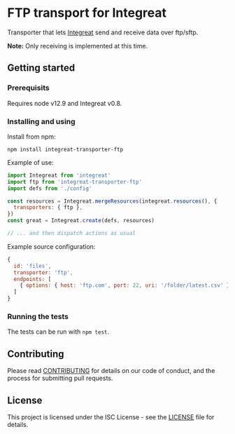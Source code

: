 # FTP transport for Integreat

Transporter that lets
[Integreat](https://github.com/integreat-io/integreat) send and receive data
over ftp/sftp.

**Note:** Only receiving is implemented at this time.

## Getting started

### Prerequisits

Requires node v12.9 and Integreat v0.8.

### Installing and using

Install from npm:

```
npm install integreat-transporter-ftp
```

Example of use:

```javascript
import Integreat from 'integreat'
import ftp from 'integreat-transporter-ftp'
import defs from './config'

const resources = Integreat.mergeResources(integreat.resources(), {
  transporters: { ftp },
})
const great = Integreat.create(defs, resources)

// ... and then dispatch actions as usual
```

Example source configuration:

```javascript
{
  id: 'files',
  transporter: 'ftp',
  endpoints: [
    { options: { host: 'ftp.com', port: 22, uri: '/folder/latest.csv' } }
  ]
}
```

### Running the tests

The tests can be run with `npm test`.

## Contributing

Please read
[CONTRIBUTING](https://github.com/integreat-io/integreat-transporter-ftp/blob/master/CONTRIBUTING.md)
for details on our code of conduct, and the process for submitting pull
requests.

## License

This project is licensed under the ISC License - see the
[LICENSE](https://github.com/integreat-io/integreat-transporter-ftp/blob/master/LICENSE)
file for details.
